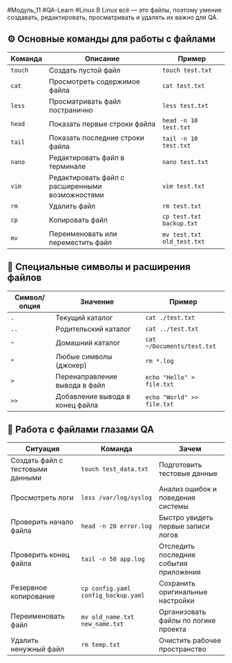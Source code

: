 #Модуль_11 #QA-Learn #Linux
В Linux всё — это файлы, поэтому умение создавать, редактировать, просматривать и удалять их важно для QA.
## ⚙️ Основные команды для работы с файлами
| Команда | Описание                                        | Пример                     |
| ------- | ----------------------------------------------- | -------------------------- |
| `touch` | Создать пустой файл                             | `touch test.txt`           |
| `cat`   | Просмотреть содержимое файла                    | `cat test.txt`             |
| `less`  | Просматривать файл постранично                  | `less test.txt`            |
| `head`  | Показать первые строки файла                    | `head -n 10 test.txt`      |
| `tail`  | Показать последние строки файла                 | `tail -n 10 test.txt`      |
| `nano`  | Редактировать файл в терминале                  | `nano test.txt`            |
| `vim`   | Редактировать файл с расширенными возможностями | `vim test.txt`             |
| `rm`    | Удалить файл                                    | `rm test.txt`              |
| `cp`    | Копировать файл                                 | `cp test.txt backup.txt`   |
| `mv`    | Переименовать или переместить файл              | `mv test.txt old_test.txt` |
## 📂 Специальные символы и расширения файлов
| Символ/опция | Значение                        | Пример                     |
| ------------ | ------------------------------- | -------------------------- |
| `.`          | Текущий каталог                 | `cat ./test.txt`           |
| `..`         | Родительский каталог            | `cat ../test.txt`          |
| `~`          | Домашний каталог                | `cat ~/Documents/test.txt` |
| `*`          | Любые символы (джокер)          | `rm *.log`                 |
| `>`          | Перенаправление вывода в файл   | `echo "Hello" > file.txt`  |
| `>>`         | Добавление вывода в конец файла | `echo "World" >> file.txt` |
## 🧠 Работа с файлами глазами QA
| Ситуация                         | Команда                             | Зачем                                  |
| -------------------------------- | ----------------------------------- | -------------------------------------- |
| Создать файл с тестовыми данными | `touch test_data.txt`               | Подготовить тестовые данные            |
| Просмотреть логи                 | `less /var/log/syslog`              | Анализ ошибок и поведения системы      |
| Проверить начало файла           | `head -n 20 error.log`              | Быстро увидеть первые записи логов     |
| Проверить конец файла            | `tail -n 50 app.log`                | Отследить последние события приложения |
| Резервное копирование            | `cp config.yaml config_backup.yaml` | Сохранить оригинальные настройки       |
| Переименовать файл               | `mv old_name.txt new_name.txt`      | Организовать файлы по логике проекта   |
| Удалить ненужный файл            | `rm temp.txt`                       | Очистить рабочее пространство          |